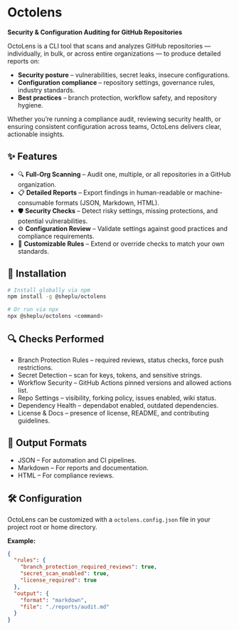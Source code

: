 # Octolens

**Security & Configuration Auditing for GitHub Repositories**

OctoLens is a CLI tool that scans and analyzes GitHub repositories — individually, in bulk, or across entire organizations — to produce detailed reports on:

- **Security posture** – vulnerabilities, secret leaks, insecure configurations.
- **Configuration compliance** – repository settings, governance rules, industry standards.
- **Best practices** – branch protection, workflow safety, and repository hygiene.

Whether you’re running a compliance audit, reviewing security health, or ensuring consistent configuration across teams, OctoLens delivers clear, actionable insights.

## ✨ Features

- 🔍 **Full-Org Scanning** – Audit one, multiple, or all repositories in a GitHub organization.
- 📋 **Detailed Reports** – Export findings in human-readable or machine-consumable formats (JSON, Markdown, HTML).
- 🛡 **Security Checks** – Detect risky settings, missing protections, and potential vulnerabilities.
- ⚙ **Configuration Review** – Validate settings against good practices and compliance requirements.
- 🧭 **Customizable Rules** – Extend or override checks to match your own standards.

## 🚀 Installation

```bash
# Install globally via npm
npm install -g @sheplu/octolens

# Or run via npx
npx @sheplu/octolens <command>
```

## 🔍 Checks Performed

- Branch Protection Rules – required reviews, status checks, force push restrictions.
- Secret Detection – scan for keys, tokens, and sensitive strings.
- Workflow Security – GitHub Actions pinned versions and allowed actions list.
- Repo Settings – visibility, forking policy, issues enabled, wiki status.
- Dependency Health – dependabot enabled, outdated dependencies.
- License & Docs – presence of license, README, and contributing guidelines.

## 📂 Output Formats

- JSON – For automation and CI pipelines.
- Markdown – For reports and documentation.
- HTML – For compliance reviews.

## 🛠 Configuration

OctoLens can be customized with a `octolens.config.json` file in your project root or home directory.

**Example:**

```json
{
  "rules": {
    "branch_protection_required_reviews": true,
    "secret_scan_enabled": true,
    "license_required": true
  },
  "output": {
    "format": "markdown",
    "file": "./reports/audit.md"
  }
}
```
